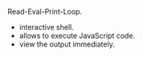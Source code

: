 Read-Eval-Print-Loop.
- interactive shell.
- allows to execute JavaScript code.
- view the output immediately.